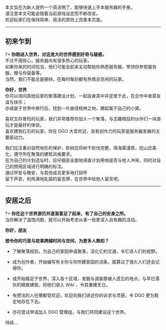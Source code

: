 <!-- guide/play -->

本文旨在为新人提供一个简洁明了、能够快速上手本服务器的手册。<br/>
请注意本文可能会随着当前游戏设定而不断改变。<br/>
欢迎玩家们在保持简单、简洁的原则上完善本页面。

---

## 初来乍到

?> **你刚进入世界，对这庞大的世界感到好奇与疑惑。**<br/>
不过不用担心，服务器内有很多热心的玩家。<br/>
如果你来的时间恰当，他们可能会前来主动帮助你熟悉服务器，带领你参观服务器，赠与你装备等。<br/>
当然，我们不能总是期待，在每时每刻都有热情且空闲的玩家。

**你好，世界**<br/>
你可以询问其他玩家的聚落建设计划，一起投身其中并定居于此，在合作中收获友谊与快乐；<br/>
亦或是于世界中旅行后，找到一片曲径桃林之地，建起属于自己的小窝。

喜欢生存冒险的玩家，我们非常推荐你加入一个聚落，与志趣相投的伙伴们一块游玩才是最好的体验。<br/>
喜欢建筑红石的玩家，你在 DGO 大受欢迎，具有创作力的玩家是服务器发展的主要驱动力。

我们应注重对自然地形的保护，砍树应将树干砍伐完整，填海需谨慎，挖山应美化，遵守所在聚落的建筑风格要求。<br/>
在为自己的计划选址时，应仔细且全面地调查计划用地是否与他人冲突，同时对自己的预用区域进行明确的标注。<br/>
通过早安与晚安，与其他成员更多地打招呼<br/>
留下声音，利用满地乱插的留言牌，在世界中给他人留言吧。

---

## 安居之后

?> **你在这个世界游历并逐渐富足了起来，有了自己的安身之所。**<br/>
当你解决了温饱问题，就可以开始考虑从事一些更深入且有趣的活动。

**你好，朋友**<br/>

**想令你的巧思与故事跨越时间与空间，为更多人熟知？**

- 了解聚落规则，为自己的家园申请聚落，活化它的交通，令它进人们的视野。

- 成为创作者，开始编写有关你与你所建家园的词条，就算过了很久人们还会记得你。

- 或开始踏足于世界，深入各个区域，发掘与调查那被人遗忘的地点，与早已落灰的精致建筑，将他们收入 Wiki ，令其重建天日。

- 有想法的人在哪都受欢迎，欢迎向我们讲述你的诉求与灵感，令 DGO 更为稳定地存在下去。

- 亦可尝试申请加入 DGO 管理组，与我们共同建设这个世界。

待续...
